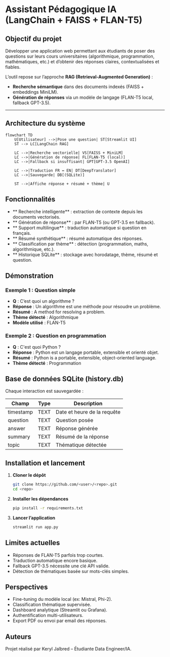 # Assistant Pédagogique IA (LangChain + FAISS + FLAN-T5)

##  Objectif du projet
Développer une application web permettant aux étudiants de poser des questions sur leurs cours universitaires (algorithmique, programmation, mathématiques, etc.) et d’obtenir des réponses claires, contextualisées et fiables.  

L’outil repose sur l’approche **RAG (Retrieval-Augmented Generation)** :  
- **Recherche sémantique** dans des documents indexés (FAISS + embeddings MiniLM).  
- **Génération de réponses** via un modèle de langage (FLAN-T5 local, fallback GPT-3.5).  

---

##  Architecture du système

```mermaid
flowchart TD
    U[Utilisateur] -->|Pose une question| ST[Streamlit UI]
    ST --> LC[LangChain RAG]
    
    LC -->|Recherche vectorielle| VS[FAISS + MiniLM]
    LC -->|Génération de réponse| FL[FLAN-T5 (local)]
    LC -->|Fallback si insuffisant| GPT[GPT-3.5 OpenAI]

    LC -->|Traduction FR ↔ EN| DT[DeepTranslator]
    LC -->|Sauvegarde| DB[(SQLite)]

    ST -->|Affiche réponse + résumé + thème| U
```

##  Fonctionnalités
- ** Recherche intelligente** : extraction de contexte depuis les documents vectorisés.
- ** Génération de réponse** : par FLAN-T5 (ou GPT-3.5 en fallback).
- ** Support multilingue** : traduction automatique si question en français.
- ** Résumé synthétique** : résumé automatique des réponses.
- ** Classification par thème** : détection (programmation, maths, algorithmique, etc.).
- ** Historique SQLite** : stockage avec horodatage, thème, résumé et question.

##  Démonstration
### Exemple 1 : Question simple
- **Q** : C’est quoi un algorithme ?
- **Réponse** : Un algorithme est une méthode pour résoudre un problème.
- **Résumé** : A method for resolving a problem.
- **Thème détecté** : Algorithmique
- **Modèle utilisé** : FLAN-T5

### Exemple 2 : Question en programmation
- **Q** : C'est quoi Python ?
- **Réponse** : Python est un langage portable, extensible et orienté objet.
- **Résumé** : Python is a portable, extensible, object-oriented language.
- **Thème détecté** : Programmation

##  Base de données SQLite (history.db)
Chaque interaction est sauvegardée :

| Champ     | Type  | Description                       |
|-----------|-------|-----------------------------------|
| timestamp | TEXT  | Date et heure de la requête      |
| question  | TEXT  | Question posée                   |
| answer    | TEXT  | Réponse générée                  |
| summary   | TEXT  | Résumé de la réponse             |
| topic     | TEXT  | Thématique détectée              |

##  Installation et lancement
1. **Cloner le dépôt**
   ```bash
   git clone https://github.com/<user>/<repo>.git
   cd <repo>
   ```
2. **Installer les dépendances**
   ```bash
   pip install -r requirements.txt
   ```
3. **Lancer l’application**
   ```bash
   streamlit run app.py
   ```

##  Limites actuelles
- Réponses de FLAN-T5 parfois trop courtes.
- Traduction automatique encore basique.
- Fallback GPT-3.5 nécessite une clé API valide.
- Détection de thématiques basée sur mots-clés simples.

##  Perspectives
- Fine-tuning du modèle local (ex: Mistral, Phi-2).
- Classification thématique supervisée.
- Dashboard analytique (Streamlit ou Grafana).
- Authentification multi-utilisateurs.
- Export PDF ou envoi par email des réponses.

##  Auteurs
Projet réalisé par Keryl Jalbred – Étudiante Data Engineer/IA.
